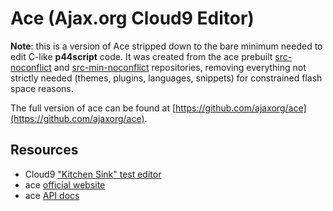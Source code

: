 Ace (Ajax.org Cloud9 Editor)
============================

**Note**: this is a version of Ace stripped down to the bare minimum needed to edit C-like **p44script** code.
It was created from the ace prebuilt [src-noconflict](https://github.com/ajaxorg/ace-builds/tree/master/src-noconflict)
and [src-min-noconflict](https://github.com/ajaxorg/ace-builds/tree/master/src-min-noconflict) repositories,
removing everything not strictly needed (themes, plugins, languages, snippets) for constrained flash space reasons.

The full version of ace can be found at [https://github.com/ajaxorg/ace](https://github.com/ajaxorg/ace).

## Resources

- Cloud9 ["Kitchen Sink" test editor](https://ace.c9.io/build/kitchen-sink.html)
- ace [official website](https://ace.c9.io)
- ace [API docs](https://ajaxorg.github.io/ace-api-docs/index.html)